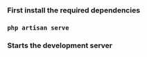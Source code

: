 ### First install the required dependencies

### `php artisan serve`
### Starts the development server 
